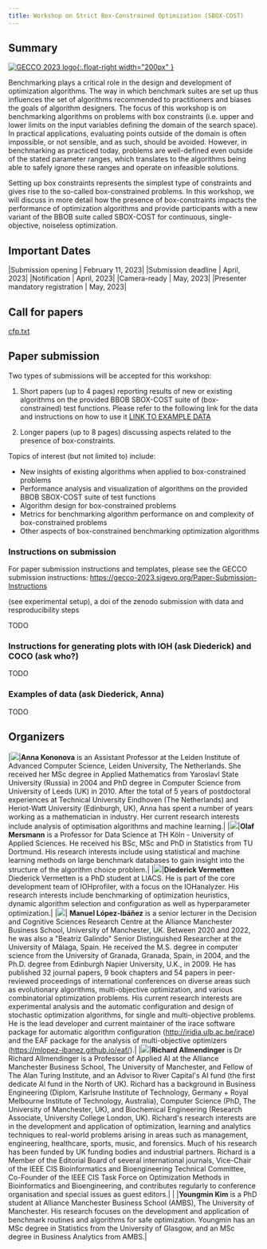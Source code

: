 ```yaml
---
title: Workshop on Strict Box-Constrained Optimization (SBOX-COST)
---
```


## Summary
[![GECCO 2023 logo](/assets/fig/gecco-2023.png){:.float-right width="200px" }](https://gecco-2023.sigevo.org/Workshops#SBOX-COST)

Benchmarking plays a critical role in the design and development of optimization algorithms. The way in which benchmark suites are set up thus influences the set of algorithms recommended to practitioners and biases the goals of algorithm designers. The focus of this workshop is on benchmarking algorithms on problems with box constraints (i.e. upper and lower limits on the input variables defining the domain of the search space). In practical applications, evaluating points outside of the domain is often impossible, or not sensible, and as such, should be avoided. However, in benchmarking as practiced today, problems are well-defined even outside of the stated parameter ranges, which translates to the algorithms being able to safely ignore these ranges and operate on infeasible solutions.

Setting up box constraints represents the simplest type of constraints and gives rise to the so-called box-constrained problems. In this workshop, we will discuss in more detail how the presence of box-constraints impacts the performance of optimization algorithms and provide participants with a new variant of the BBOB suite called SBOX-COST for continuous, single-objective, noiseless optimization. 

<!-- While relying on such a procedure is generally beneficial, as it allows choosing algorithms which perform well on problems with similar characteristics to the practical problem at hand, there are potential ways in which it can bias algorithm choices. One particular aspect in which this can happen is related to the domain of the search space. In practical applications, evaluating points outside of the domain is often impossible, or not sensible, and as such, should be avoided. However, in benchmarking as practiced today, problems are well-defined even outside of the stated parameter ranges, which translates to the algorithms being able to safely ignore these ranges and operate on infeasible solutions. -->
<!-- Setting upper and lower limits of input variables represents the simplest type of constraints and gives rise to the so-called box-constrained problems. In this workshop, we will discuss in more detail how the treatment of box-constraints imposed on the search space impacts the performance of optimization algorithms. We will provide participants with a variant of the BBOB suite for continuous, single-objective, noiseless optimization, which is originally considered by the COCO platform to be unconstrained. In practice however, there are commonly used bounds, which are given as values to use, e.g., for initialization. For the benefit of this workshop, we will convert these recommended values to be tight box-constraints, outside of which evaluation returns no useful information. -->
<!-- With the inclusion of box-constraints, another aspect which biases the benchmarking-based design of algorithms for box-constrained problems is the location of the optimum relative to these domain boundaries. Functions included in the BBOB/COCO setup are rather limited in this sense, as by design they all have substantial optimum-free regions close to the aforementioned commonly used boundaries for all generated problem instances. -->
<!-- We encourage submissions containing benchmark results on the provided box-constrained variation of the BBOB suite of test functions. Discussion of the impact of box-constraints on algorithm performance or on reproducibility is also encouraged. -->

## Important Dates ##

|Submission opening | February 11, 2023|
|Submission deadline | April, 2023|
|Notification | April, 2023|
|Camera-ready | May, 2023|
|Presenter mandatory registration | May, 2023|

## Call for papers

[cfp.txt](/assets/cfp.txt)

## Paper submission

Two types of submissions will be accepted for this workshop:

1. Short papers (up to 4 pages) reporting results of new or existing algorithms on the provided BBOB SBOX-COST suite of (box-constrained) test functions. Please refer to the following link for the data and instructions on how to use it [LINK TO EXAMPLE DATA]()

2. Longer papers (up to 8 pages) discussing aspects related to the presence of box-constraints.

Topics of interest (but not limited to) include:
 * New insights of existing algorithms when applied to box-constrained problems
 * Performance analysis and visualization of algorithms on the provided BBOB SBOX-COST suite of test functions
 * Algorithm design for box-constrained problems 
 * Metrics for benchmarking algorithm performance on and complexity of box-constrained problems
 * Other aspects of box-constrained benchmarking optimization algorithms

### Instructions on submission

For paper submission instructions and templates, please see the GECCO submission instructions: <https://gecco-2023.sigevo.org/Paper-Submission-Instructions>

(see experimental setup), a doi of the zenodo submission with
data and resproducibility steps

TODO

### Instructions for generating plots with IOH (ask Diederick) and COCO (ask who?)

TODO

### Examples of data (ask Diederick, Anna)

TODO

## Organizers

|<img class="photo" src="/assets/fig/Anna_d200x250.png">|**Anna Kononova** is an Assistant Professor at the Leiden Institute of Advanced Computer Science, Leiden University, The Netherlands. She received her MSc degree in Applied Mathematics from Yaroslavl State University (Russia) in 2004 and PhD degree in Computer Science from University of Leeds (UK) in 2010. After the total of 5 years of postdoctoral experiences at Technical University Eindhoven (The Netherlands) and Heriot-Watt University (Edinburgh, UK), Anna has spent a number of years working as a mathematician in industry. Her current research interests include analysis of optimisation algorithms and machine learning.|
|<img class="photo" src="/assets/fig/olafmersmann.jpg">|**Olaf Mersmann** is a Professor for Data Science at TH Köln - University of Applied Sciences. He received his BSc, MSc and PhD in Statistics from TU Dortmund. His research interests include using statistical and machine learning methods on large benchmark databases to gain insight into the structure of the algorithm choice problem.|
|<img class="photo" src="/assets/fig/Diederick.jpg">|**Diederick Vermetten**<br>Diederick Vermetten is a PhD student at LIACS. He is part of the core development team of IOHprofiler, with a focus on the IOHanalyzer. His research interests include benchmarking of optimization heuristics, dynamic algorithm selection and configuration as well as hyperparameter optimization.|
|<img class="photo" src="/assets/fig/lopezibanez-small.jpg">| **Manuel López-Ibáñez** is a senior lecturer in the Decision and Cognitive Sciences Research Centre at the Alliance Manchester Business School, University of Manchester, UK. Between 2020 and 2022, he was also a "Beatriz Galindo" Senior Distinguished Researcher at the University of Málaga, Spain. He received the M.S. degree in computer science from the University of Granada, Granada, Spain, in 2004, and the Ph.D. degree from Edinburgh Napier University, U.K., in 2009. He has published 32 journal papers, 9 book chapters and 54 papers in peer-reviewed proceedings of international conferences on diverse areas such as evolutionary algorithms, multi-objective optimization, and various combinatorial optimization problems. His current research interests are experimental analysis and the automatic configuration and design of stochastic optimization algorithms, for single and multi-objective problems. He is the lead developer and current maintainer of the irace software package for automatic algorithm configuration (<http://iridia.ulb.ac.be/irace>) and the EAF package for the analysis of multi-objective optimizers (<https://mlopez-ibanez.github.io/eaf/>).|
|<img class="photo" src="/assets/fig/allmendiger.jpg">|**Richard Allmendinger** is Dr Richard Allmendinger is a Professor of Applied AI at the Alliance Manchester Business School, The University of Manchester, and Fellow of The Alan Turing Institute, and an Advisor to River Capital's AI fund (the first dedicate AI fund in the North of UK). Richard has a background in Business Engineering (Diplom, Karlsruhe Institute of Technology, Germany + Royal Melbourne Institute of Technology, Australia), Computer Science (PhD, The University of Manchester, UK), and Biochemical Engineering (Research Associate, University College London, UK). Richard's research interests are in the development and application of optimization, learning and analytics techniques to real-world problems arising in areas such as management, engineering, healthcare, sports, music, and forensics. Much of his research has been funded by UK funding bodies and industrial partners. Richard is a Member of the Editorial Board of several international journals, Vice-Chair of the IEEE CIS Bioinformatics and Bioengineering Technical Committee, Co-Founder of the IEEE CIS Task Force on Optimization Methods in Bioinformatics and Bioengineering, and contributes regularly to conference organisation and special issues as guest editors.|
| |**Youngmin Kim** is a PhD student at Alliance Manchester Business School (AMBS), The University of Manchester. His research focuses on the development and application of benchmark routines and algorithms for safe optimization. Youngmin has an MSc degree in Statistics from the University of Glasgow, and an MSc degree in Business Analytics from AMBS.|

